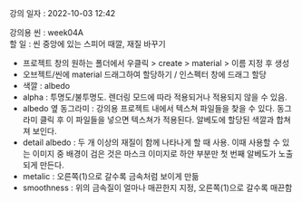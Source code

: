 강의 일자 : 2022-10-03 12:42  
  
강의용 씬 : week04A  
할 일 : 씬 중앙에 있는 스피어 때깔, 재질 바꾸기  
- 프로젝트 창의 원하는 폴더에서 우클릭 > create > material > 이름 지정 후 생성  
- 오브젝트/씬에 material 드래그하여 할당하기 / 인스펙터 창에 드래그 할당  
- 색깔 : albedo  
- alpha : 투명도/불투명도. 렌더링 모드에 따라 적용되거나 적용되지 않을 수 있음.  
- albedo 옆 동그라미 : 강의용 프로젝트 내에서 텍스쳐 파일들을 찾을 수 있다. 동그라미 클릭 후 이 파일들을 넣으면 텍스쳐가 적용된다. 알베도에 할당된 색깔과 합쳐져 보인다.  
- detail albedo : 두 개 이상의 재질이 함께 나타나게 할 때 사용. 이때 사용할 수 있는 이미지 중 배경이 검은 것은 마스크 이미지로 하얀 부분만 첫 번째 알베도가 노출되게 만든다.  
- metalic : 오른쪽(1)으로 갈수록 금속처럼 보이게 만듦
- smoothness : 위의 금속질이 얼마나 매끈한지 지정, 오른쪽(1)으로 갈수록 매끈함
